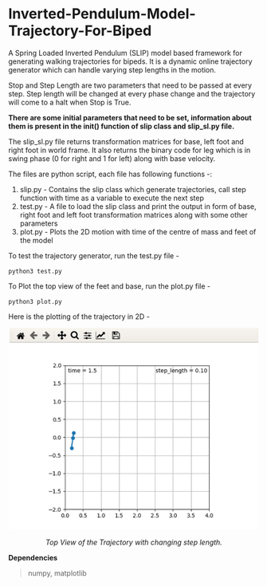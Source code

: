 # Inverted-Pendulum-Model-Trajectory-For-Biped
A Spring Loaded Inverted Pendulum (SLIP) model based framework for generating walking trajectories for bipeds.
It is a dynamic online trajectory generator which can handle varying step lengths in the motion.

Stop and Step Length are two parameters that need to be passed at every step. Step length will be changed at every phase change and the trajectory will come to a halt when Stop is True.

**There are some initial parameters that need to be set, information about them is present in the init() function of slip class and slip_sl.py file.**

The slip_sl.py file returns transformation matrices for base, left foot and right foot in world frame. It also returns the binary code for leg which is in swing phase (0 for right and 1 for left) along with base velocity.

The files are python script, each file has following functions -:
  1) slip.py - Contains the slip class which generate trajectories, call step function with time as a variable to execute the next step
  2) test.py - A file to load the slip class and print the output in form of base, right foot and left foot transformation matrices along with some other parameters
  3) plot.py - Plots the 2D motion with time of the centre of mass and feet of the model

To test the trajectory generator, run the test.py file - 
```
python3 test.py
```
To Plot the top view of the feet and base, run the plot.py file - 
```
python3 plot.py
```

Here is the plotting of the trajectory in 2D - 
<p align="center">
<img  width="500" height="" src="assets/slip_trj.gif">
 <p align="center">
 <i>Top View of the Trajectory with changing step length.</i><br>
</p>

**Dependencies**
> numpy, matplotlib
